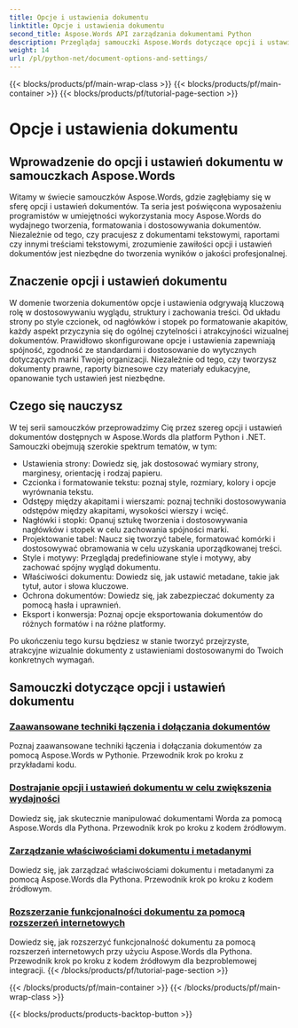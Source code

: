 ```yaml
---
title: Opcje i ustawienia dokumentu
linktitle: Opcje i ustawienia dokumentu
second_title: Aspose.Words API zarządzania dokumentami Python
description: Przeglądaj samouczki Aspose.Words dotyczące opcji i ustawień dokumentów w Pythonie i .NET. Naucz się optymalizować tworzenie i formatowanie dokumentów, korzystając z instrukcji krok po kroku i przykładów kodu źródłowego.
weight: 14
url: /pl/python-net/document-options-and-settings/
---
```


{{< blocks/products/pf/main-wrap-class >}}
{{< blocks/products/pf/main-container >}}
{{< blocks/products/pf/tutorial-page-section >}}

# Opcje i ustawienia dokumentu


## Wprowadzenie do opcji i ustawień dokumentu w samouczkach Aspose.Words

Witamy w świecie samouczków Aspose.Words, gdzie zagłębiamy się w sferę opcji i ustawień dokumentów. Ta seria jest poświęcona wyposażeniu programistów w umiejętności wykorzystania mocy Aspose.Words do wydajnego tworzenia, formatowania i dostosowywania dokumentów. Niezależnie od tego, czy pracujesz z dokumentami tekstowymi, raportami czy innymi treściami tekstowymi, zrozumienie zawiłości opcji i ustawień dokumentów jest niezbędne do tworzenia wyników o jakości profesjonalnej.

## Znaczenie opcji i ustawień dokumentu

W domenie tworzenia dokumentów opcje i ustawienia odgrywają kluczową rolę w dostosowywaniu wyglądu, struktury i zachowania treści. Od układu strony po style czcionek, od nagłówków i stopek po formatowanie akapitów, każdy aspekt przyczynia się do ogólnej czytelności i atrakcyjności wizualnej dokumentów. Prawidłowo skonfigurowane opcje i ustawienia zapewniają spójność, zgodność ze standardami i dostosowanie do wytycznych dotyczących marki Twojej organizacji. Niezależnie od tego, czy tworzysz dokumenty prawne, raporty biznesowe czy materiały edukacyjne, opanowanie tych ustawień jest niezbędne.

## Czego się nauczysz

W tej serii samouczków przeprowadzimy Cię przez szereg opcji i ustawień dokumentów dostępnych w Aspose.Words dla platform Python i .NET. Samouczki obejmują szerokie spektrum tematów, w tym:

- Ustawienia strony: Dowiedz się, jak dostosować wymiary strony, marginesy, orientację i rodzaj papieru.
- Czcionka i formatowanie tekstu: poznaj style, rozmiary, kolory i opcje wyrównania tekstu.
- Odstępy między akapitami i wierszami: poznaj techniki dostosowywania odstępów między akapitami, wysokości wierszy i wcięć.
- Nagłówki i stopki: Opanuj sztukę tworzenia i dostosowywania nagłówków i stopek w celu zachowania spójności marki.
- Projektowanie tabel: Naucz się tworzyć tabele, formatować komórki i dostosowywać obramowania w celu uzyskania uporządkowanej treści.
- Style i motywy: Przeglądaj predefiniowane style i motywy, aby zachować spójny wygląd dokumentu.
- Właściwości dokumentu: Dowiedz się, jak ustawić metadane, takie jak tytuł, autor i słowa kluczowe.
- Ochrona dokumentów: Dowiedz się, jak zabezpieczać dokumenty za pomocą hasła i uprawnień.
- Eksport i konwersja: Poznaj opcje eksportowania dokumentów do różnych formatów i na różne platformy.

Po ukończeniu tego kursu będziesz w stanie tworzyć przejrzyste, atrakcyjne wizualnie dokumenty z ustawieniami dostosowanymi do Twoich konkretnych wymagań.

## Samouczki dotyczące opcji i ustawień dokumentu
### [Zaawansowane techniki łączenia i dołączania dokumentów](./join-append-documents/)
Poznaj zaawansowane techniki łączenia i dołączania dokumentów za pomocą Aspose.Words w Pythonie. Przewodnik krok po kroku z przykładami kodu.
### [Dostrajanie opcji i ustawień dokumentu w celu zwiększenia wydajności](./manage-document-options-settings/)
Dowiedz się, jak skutecznie manipulować dokumentami Worda za pomocą Aspose.Words dla Pythona. Przewodnik krok po kroku z kodem źródłowym.
### [Zarządzanie właściwościami dokumentu i metadanymi](./document-properties-metadata/)
Dowiedz się, jak zarządzać właściwościami dokumentu i metadanymi za pomocą Aspose.Words dla Pythona. Przewodnik krok po kroku z kodem źródłowym.
### [Rozszerzanie funkcjonalności dokumentu za pomocą rozszerzeń internetowych](./document-functionality-web-extensions/)
Dowiedz się, jak rozszerzyć funkcjonalność dokumentu za pomocą rozszerzeń internetowych przy użyciu Aspose.Words dla Pythona. Przewodnik krok po kroku z kodem źródłowym dla bezproblemowej integracji.
{{< /blocks/products/pf/tutorial-page-section >}}

{{< /blocks/products/pf/main-container >}}
{{< /blocks/products/pf/main-wrap-class >}}

{{< blocks/products/products-backtop-button >}}

